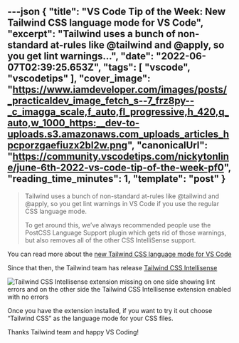 ---json
{
  "title": "VS Code Tip of the Week: New Tailwind CSS language mode for VS Code",
  "excerpt": "Tailwind uses a bunch of non-standard at-rules like @tailwind and @apply, so you get lint warnings...",
  "date": "2022-06-07T02:39:25.653Z",
  "tags": [
    "vscode",
    "vscodetips"
  ],
  "cover_image": "https://www.iamdeveloper.com/images/posts/_practicaldev_image_fetch_s--7_frz8py--_c_imagga_scale,f_auto,fl_progressive,h_420,q_auto,w_1000_https:__dev-to-uploads.s3.amazonaws.com_uploads_articles_hpcporzgaefiuzx2bl2w.png",
  "canonicalUrl": "https://community.vscodetips.com/nickytonline/june-6th-2022-vs-code-tip-of-the-week-pf0",
  "reading_time_minutes": 1,
  "template": "post"
}
---

> Tailwind uses a bunch of non-standard at-rules like @tailwind and @apply, so you get lint warnings in VS Code if you use the regular CSS language mode.
>
>To get around this, we’ve always recommended people use the PostCSS Language Support plugin which gets rid of those warnings, but also removes all of the other CSS IntelliSense support.

You can read more about the [new Tailwind CSS language mode for VS Code](https://tailwindcss.com/blog/2022-05-23-headless-ui-v1-6-tailwind-ui-team-management?ck_subscriber_id=1238260793#new-tailwind-css-language-mode-for-vs-code)

Since that then, the Tailwind team has release [Tailwind CSS Intellisense](https://marketplace.visualstudio.com/items?itemName=bradlc.vscode-tailwindcss)

![Tailwind CSS Intellisense extension missing on one side showing lint errors and on the other side the Tailwind CSS Intellisense extension enabled with no errors](https://www.iamdeveloper.com/images/posts/__next_static_media_tailwindcss-language-mode.743db867cce5edbd2a3d15d503609a45.png)

Once you have the extension installed, if you want to try it out choose “Tailwind CSS” as the language mode for your CSS files.

Thanks Tailwind team and happy VS Coding!

